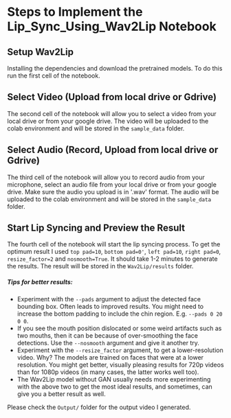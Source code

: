 # Steps to Implement the Lip_Sync_Using_Wav2Lip Notebook

## Setup Wav2Lip 
Installing the dependencies and download the pretrained models. To do this run the first cell of the notebook.

## Select Video (Upload from local drive or Gdrive)
The second cell of the notebook will allow you to select a video from your local drive or from your google drive. The video will be uploaded to the colab environment and will be stored in the `sample_data` folder.

## Select Audio (Record, Upload from local drive or Gdrive)
The third cell of the notebook will allow you to record audio from your microphone, select an audio file from your local drive or from your google drive. Make sure the audio you upload is in '.wav' format. The audio will be uploaded to the colab environment and will be stored in the `sample_data` folder.

## Start Lip Syncing and Preview the Result
The fourth cell of the notebook will start the lip syncing process. To get the optimum result I used `top pad=10`, `bottom pad=0'`, `left pad=10`, `right pad=0`, `resize_factor=2` and `nosmooth=True`. It should take 1-2 minutes to generate the results. The result will be stored in the `Wav2Lip/results` folder.

 ##### Tips for better results:
- Experiment with the `--pads` argument to adjust the detected face bounding box. Often leads to improved results. You might need to increase the bottom padding to include the chin region. E.g. `--pads 0 20 0 0`.
- If you see the mouth position dislocated or some weird artifacts such as two mouths, then it can be because of over-smoothing the face detections. Use the `--nosmooth` argument and give it another try. 
- Experiment with the `--resize_factor` argument, to get a lower-resolution video. Why? The models are trained on faces that were at a lower resolution. You might get better, visually pleasing results for 720p videos than for 1080p videos (in many cases, the latter works well too). 
- The Wav2Lip model without GAN usually needs more experimenting with the above two to get the most ideal results, and sometimes, can give you a better result as well.

Please check the `Output/` folder for the output video I generated.